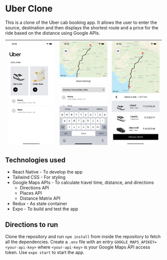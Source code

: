 # Uber Clone #

This is a clone of the Uber cab booking app. It allows the user to enter the source, destination and then displays the shortest route and a price for the ride based on the distance using Google APIs.

|![](./demo-images/demo1.png) | ![](./demo-images/demo2.png) | ![](./demo-images/demo3.png)|
|-|-|-|

## Technologies used ##
* React Native - To develop the app
* Tailwind CSS - For styling
* Google Maps APIs - To calculate travel time, distance, and directions
    * Directions API
    * Places API
    * Distance Matrix API
* Redux - As state container
* Expo - To build and test the app

## Directions to run ##
Clone the repository and run `npm install` from inside the repository to fetch all the dependencies. Create a `.env` file with an entry `GOOGLE_MAPS_APIKEY=<your-api-key>` where `<your-api-key>` is your Google Maps API access token. Use `expo start` to start the app. 